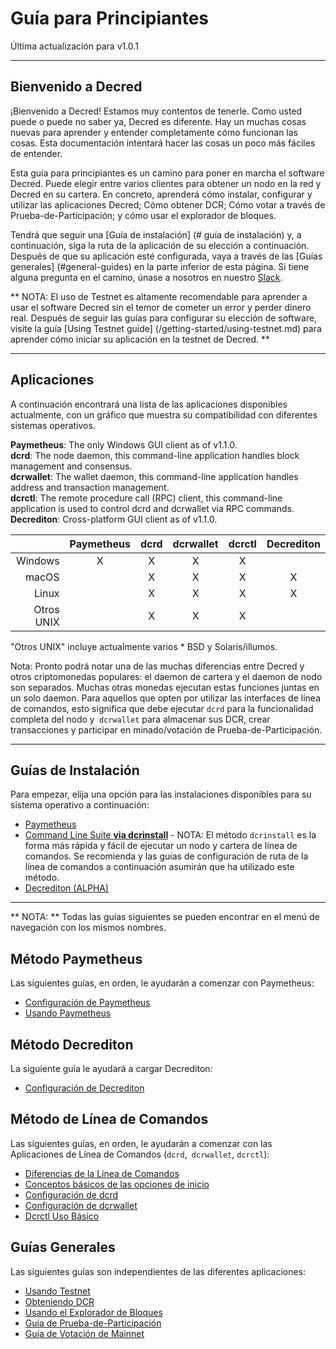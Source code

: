 # Guía para Principiantes

Última actualización para v1.0.1

---

## Bienvenido a Decred

¡Bienvenido a Decred! Estamos muy contentos de tenerle. Como usted puede o puede no saber ya, Decred es diferente. Hay un muchas cosas nuevas para aprender y entender completamente cómo funcionan las cosas. Esta documentación intentará hacer las cosas un poco más fáciles de entender.

Esta guía para principiantes es un camino para poner en marcha el software Decred. Puede elegir entre varios clientes para obtener un nodo en la red y Decred en su cartera. En concreto, aprenderá cómo instalar, configurar y utilizar las aplicaciones Decred; Cómo obtener DCR; Cómo votar a través de Prueba-de-Participación; y cómo usar el explorador de bloques.

Tendrá que seguir una [Guía de instalación] (# guía de instalación) y, a continuación, siga la ruta de la aplicación de su elección a continuación. Después de que su aplicación esté configurada, vaya a través de las [Guías generales] (#general-guides) en la parte inferior de esta página. Si tiene alguna pregunta en el camino, únase a nosotros en nuestro [Slack](/support-directory.md#join-us-on-slack).

** NOTA: El uso de Testnet es altamente recomendable para aprender a usar el software Decred sin el temor de cometer un error y perder dinero real. Después de seguir las guías para configurar su elección de software, visite la guía [Using Testnet guide] (/getting-started/using-testnet.md) para aprender cómo iniciar su aplicación en la testnet de Decred. **

---

## Aplicaciones

A continuación encontrará una lista de las aplicaciones disponibles actualmente, con un gráfico que muestra su compatibilidad con diferentes sistemas operativos.

**Paymetheus**: The only Windows GUI client as of v1.1.0. <br />
**dcrd**: The node daemon, this command-line application handles block management and consensus. <br />
**dcrwallet**: The wallet daemon, this command-line application handles address and transaction management. <br />
**dcrctl**: The remote procedure call (RPC) client, this command-line application is used to control dcrd and dcrwallet via RPC commands. <br />
**Decrediton**: Cross-platform GUI client as of v1.1.0.

|           | Paymetheus | dcrd | dcrwallet | dcrctl | Decrediton |
| ---------:|:----------:|:----:|:---------:|:------:|:-----------:|
| Windows   | X          | X    | X         | X      |             |
| macOS     |            | X    | X         | X      | X           |
| Linux     |            | X    | X         | X      | X           |
| Otros UNIX|            | X    | X         | X      |             |

"Otros UNIX" incluye actualmente varios * BSD y Solaris/illumos.

Nota: Pronto podrá notar una de las muchas diferencias entre Decred y otros
criptomonedas populares: el daemon de cartera y el daemon de nodo son separados.
Muchas otras monedas ejecutan estas funciones juntas en un solo daemon.
Para aquellos que opten por utilizar las interfaces de línea de comandos, esto significa que debe
ejecutar `dcrd` para la funcionalidad completa del nodo y` dcrwallet` para almacenar sus DCR,
crear transacciones y participar en minado/votación de Prueba-de-Participación.

---

## Guías de Instalación

Para empezar, elija una opción para las instalaciones disponibles para su sistema operativo a continuación:

* [Paymetheus](/getting-started/user-guides/paymetheus.md)
* [Command Line Suite **via dcrinstall**](/getting-started/user-guides/cli-installation.md) - NOTA: El método `dcrinstall` es la forma más rápida y fácil de ejecutar un nodo y cartera de línea de comandos. Se recomienda y las guías de configuración de ruta de la línea de comandos a continuación asumirán que ha utilizado este método.
* [Decrediton (ALPHA)](/getting-started/user-guides/decrediton-setup.md)

---

** NOTA: ** Todas las guías siguientes se pueden encontrar en el menú de navegación con los mismos nombres.

## Método Paymetheus

Las siguientes guías, en orden, le ayudarán a comenzar con Paymetheus:

* [Configuración de Paymetheus](/getting-started/user-guides/paymetheus.md)
* [Usando Paymetheus](/getting-started/user-guides/using-paymetheus.md)

## Método Decrediton 

La siguiente guía le ayudará a cargar Decrediton:

* [Configuración de Decrediton](/getting-started/user-guides/decrediton-setup.md)

## Método de Línea de Comandos

Las siguientes guías, en orden, le ayudarán a comenzar con las Aplicaciones de Línea de Comandos (`dcrd`,` dcrwallet`, `dcrctl`):

* [Diferencias de la Línea de Comandos](/getting-started/cli-differences.md)
* [Conceptos básicos de las opciones de inicio](/getting-started/startup-basics.md)
* [Configuración de dcrd](/getting-started/user-guides/dcrd-setup.md)
* [Configuración de dcrwallet](/getting-started/user-guides/dcrwallet-setup.md)
* [Dcrctl Uso Básico](/getting-started/user-guides/dcrctl-basics.md)

## Guías Generales

Las siguientes guías son independientes de las diferentes aplicaciones:

* [Usando Testnet](/getting-started/using-testnet.md)
* [Obteniendo DCR](/getting-started/obtaining-dcr.md)
* [Usando el Explorador de Bloques](/getting-started/using-the-block-explorer.md)
* [Guía de Prueba-de-Participación](/mining/proof-of-stake.md)
* [Guía de Votación de Mainnet](/getting-started/user-guides/agenda-voting.md)

